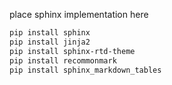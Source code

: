 place sphinx implementation here

``` bash
pip install sphinx
pip install jinja2
pip install sphinx-rtd-theme
pip install recommonmark
pip install sphinx_markdown_tables
```
